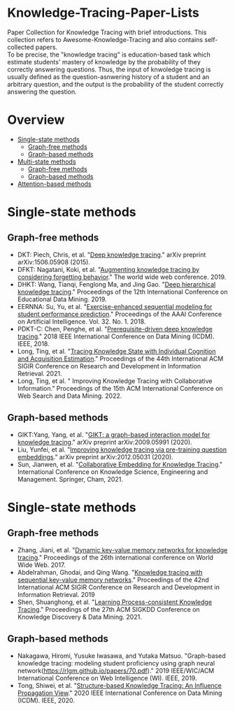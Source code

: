 # Knowledge-Tracing-Paper-Lists   
Paper Collection for Knowledge Tracing with brief introductions. This collection refers to Awesome-Knowledge-Tracing and also contains self-collected papers.  
To be precise, the "knowledge tracing" is education-based task which estimate students' mastery of knowledge by the probability of they correctly answering questions. Thus, the input of knwoledge tracing is usually defined as the question-asnwering history of a student and an arbitrary question, and the output is the probability of the student correctly answering the question.

# Overview
* [Single-state methods](https://github.com/ApexEDM/knowledge-tracing-papers/#single-state)
  * [Graph-free methods](https://github.com/ApexEDM/knowledge-tracing-papers#single-graph-free)
  * [Graph-based methods](https://github.com/ApexEDM/knowledge-tracing-papers#single-graph-based)
* [Multi-state methods](https://github.com/ApexEDM/knowledge-tracing-papers/#multi-state)
  * [Graph-free methods](https://github.com/ApexEDM/knowledge-tracing-papers#multi-graph-free)
  * [Graph-based methods](https://github.com/ApexEDM/knowledge-tracing-papers#multi-graph-based)
* [Attention-based methods](https://github.com/ApexEDM/knowledge-tracing-papers/#attention)

# Single-state methods
## Graph-free methods
* DKT: Piech, Chris, et al. "[Deep knowledge tracing](https://arxiv.org/pdf/1506.05908.pdf)." arXiv preprint arXiv:1506.05908 (2015).
* DFKT: Nagatani, Koki, et al. "[Augmenting knowledge tracing by considering forgetting behavior](https://dl.acm.org/doi/abs/10.1145/3308558.3313565)." The world wide web conference. 2019.
* DHKT: Wang, Tianqi, Fenglong Ma, and Jing Gao. "[Deep hierarchical knowledge tracing](https://par.nsf.gov/servlets/purl/10157350)." Proceedings of the 12th International Conference on Educational Data Mining. 2019.
* EERNNA: Su, Yu, et al. "[Exercise-enhanced sequential modeling for student performance prediction](https://ojs.aaai.org/index.php/AAAI/article/download/11864/11723)." Proceedings of the AAAI Conference on Artificial Intelligence. Vol. 32. No. 1. 2018.
* PDKT-C: Chen, Penghe, et al. "[Prerequisite-driven deep knowledge tracing](https://aic-fe.bnu.edu.cn/docs/20190108101850881476.pdf)." 2018 IEEE International Conference on Data Mining (ICDM). IEEE, 2018.
* Long, Ting, et al. "[Tracing Knowledge State with Individual Cognition and Acquisition Estimation](https://wnzhang.net/papers/2021-sigir-iekt.pdf)." Proceedings of the 44th International ACM SIGIR Conference on Research and Development in Information Retrieval. 2021.
* Long, Ting, et al. " Improving Knowledge Tracing with Collaborative Information." Proceedings of the 15th ACM International Conference on Web Search and Data Mining. 2022.

## Graph-based methods
* GIKT:Yang, Yang, et al. "[GIKT: a graph-based interaction model for knowledge tracing](https://arxiv.org/pdf/2009.05991.pdf)." arXiv preprint arXiv:2009.05991 (2020).
* Liu, Yunfei, et al. "[Improving knowledge tracing via pre-training question embeddings](https://arxiv.org/pdf/2012.05031.pdf)." arXiv preprint arXiv:2012.05031 (2020).
* Sun, Jianwen, et al. "[Collaborative Embedding for Knowledge Tracing](https://link.springer.com/chapter/10.1007/978-3-030-82147-0_27)." International Conference on Knowledge Science, Engineering and Management. Springer, Cham, 2021.

# Single-state methods
## Graph-free methods
* Zhang, Jiani, et al. "[Dynamic key-value memory networks for knowledge tracing](https://arxiv.org/pdf/1611.08108.pdf)." Proceedings of the 26th international conference on World Wide Web. 2017.
* Abdelrahman, Ghodai, and Qing Wang. "[Knowledge tracing with sequential key-value memory networks](https://arxiv.org/pdf/1910.13197.pdf)." Proceedings of the 42nd International ACM SIGIR Conference on Research and Development in Information Retrieval. 2019
* Shen, Shuanghong, et al. "[Learning Process-consistent Knowledge Tracing](http://staff.ustc.edu.cn/~huangzhy/files/papers/ShuanghongShen-KDD2021.pdf)." Proceedings of the 27th ACM SIGKDD Conference on Knowledge Discovery & Data Mining. 2021.

## Graph-based methods
* Nakagawa, Hiromi, Yusuke Iwasawa, and Yutaka Matsuo. "Graph-based knowledge tracing: modeling student proficiency using graph neural network(https://rlgm.github.io/papers/70.pdf)." 2019 IEEE/WIC/ACM International Conference on Web Intelligence (WI). IEEE, 2019.
* Tong, Shiwei, et al. "[Structure-based Knowledge Tracing: An Influence Propagation View](http://staff.ustc.edu.cn/~huangzhy/files/papers/ShiweiTong-ICDM2020.pdf)." 2020 IEEE International Conference on Data Mining (ICDM). IEEE, 2020.


